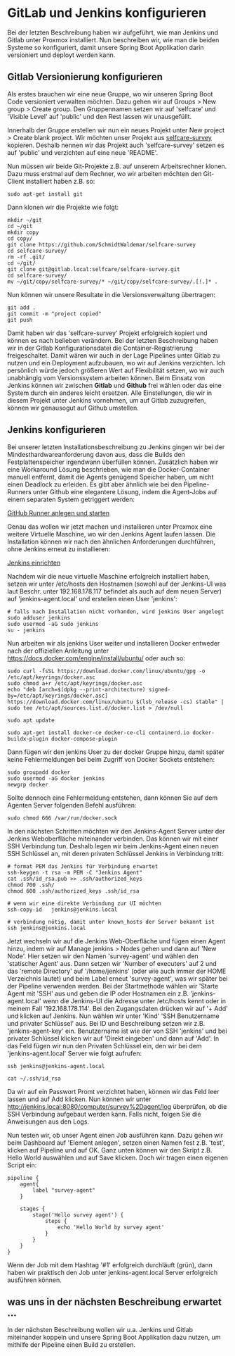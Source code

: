 # GitLab und Jenkins konfigurieren

Bei der letzten Beschreibung haben wir aufgeführt, wie man Jenkins und Gitlab unter Proxmox installiert. Nun beschreiben wir, wie man die beiden Systeme so konfiguriert, damit unsere Spring Boot Applikation darin versioniert und deployt werden kann.

## Gitlab Versionierung konfigurieren

Als erstes brauchen wir eine neue Gruppe, wo wir unseren Spring Boot Code versioniert verwalten möchten. Dazu gehen wir auf Groups > New group > Create group. Den Gruppennamen setzen wir auf 'selfcare' und 'Visible Level' auf 'public' und den Rest lassen wir unausgefüllt.

Innerhalb der Gruppe erstellen wir nun ein neues Projekt unter New project > Create blank project. Wir möchten unser Projekt aus <a href="https://github.com/SchmidtWaldemar/selfcare-survey" target=_blank>selfcare-survey</a> kopieren. Deshalb nennen wir das Projekt auch 'selfcare-survey' setzen es auf 'public' und verzichten auf eine neue 'README'.

Nun müssen wir beide Git-Projekte z.B. auf unserem Arbeitsrechner klonen. Dazu muss erstmal auf dem Rechner, wo wir arbeiten möchten den Git-Client installiert haben z.B. so:

```
sudo apt-get install git
```

Dann klonen wir die Projekte wie folgt:

```
mkdir ~/git
cd ~/git
mkdir copy
cd copy/
git clone https://github.com/SchmidtWaldemar/selfcare-survey
cd selfcare-survey/
rm -rf .git/
cd ~/git/
git clone git@gitlab.local:selfcare/selfcare-survey.git
cd selfcare-survey/
mv ~/git/copy/selfcare-survey/* ~/git/copy/selfcare-survey/.[!.]* .
```

Nun können wir unsere Resultate in die Versionsverwaltung übertragen:

```
git add .
git commit -m "project copied"
git push
```

Damit haben wir das 'selfcare-survey' Projekt erfolgreich kopiert und können es nach belieben verändern.
Bei der letzten Beschreibung haben wir in der Gitlab Konfigurationsdatei die Container-Registrierung freigeschaltet. Damit wären wir auch in der Lage Pipelines unter Gitlab zu nutzen und ein Deployment aufzubauen, wo wir auf Jenkins verzichten. Ich persönlich würde jedoch größeren Wert auf Flexibilität setzen, wo wir auch unabhängig vom Versionssystem arbeiten können. Beim Einsatz von Jenkins können wir zwischen <b>Gitlab</b> und <b>Github</b> frei wählen oder das eine System durch ein anderes leicht ersetzen. Alle Einstellungen, die wir in diesem Projekt unter Jenkins vornehmen, um auf Gitlab zuzugreifen, können wir genausogut auf Github umstellen.

## Jenkins konfigurieren

Bei unserer letzten Installationsbeschreibung zu Jenkins gingen wir bei der Mindesthardwareanforderung davon aus, dass die Builds den Festplattenspeicher irgendwann überfüllen können. Zusätzlich haben wir eine Workaround Lösung beschrieben, wie man die Docker-Container manuell entfernt, damit die Agents genügend Speicher haben, um nicht einen Deadlock zu erleiden. 
Es gibt aber ähnlich wie bei den Pipeline-Runners unter Github eine elegantere Lösung, indem die Agent-Jobs auf einem separaten System getriggert werden:

[GitHub Runner anlegen und starten](https://github.com/SchmidtWaldemar/selfcare-management/blob/main/additional_infos/08_CI-CD_Pipelines.md#github-runner-anlegen-und-starten)

Genau das wollen wir jetzt machen und installieren unter Proxmox eine weitere Virtuelle Maschine, wo wir den Jenkins Agent laufen lassen. Die Installation können wir nach den ähnlichen Anforderungen durchführen, ohne Jenkins erneut zu installieren:

[Jenkins einrichten](https://github.com/SchmidtWaldemar/selfcare-survey/blob/main/additional_infos/02_server_construction.md#jenkins-einrichten)

Nachdem wir die neue virtuelle Maschine erfolgreich installiert haben, setzen wir unter /etc/hosts den Hostnamen (sowohl auf der Jenkins-UI was laut Beschr. unter 192.168.178.117 befindet als auch auf dem neuen Server) auf 'jenkins-agent.local' und erstellen einen User 'jenkins':

```
# falls nach Installation nicht vorhanden, wird jenkins User angelegt
sudo adduser jenkins
sudo usermod -aG sudo jenkins
su - jenkins
```

Nun arbeiten wir als jenkins User weiter und installieren Docker entweder nach der offiziellen Anleitung unter https://docs.docker.com/engine/install/ubuntu/ oder auch so:

```
sudo curl -fsSL https://download.docker.com/linux/ubuntu/gpg -o /etc/apt/keyrings/docker.asc
sudo chmod a+r /etc/apt/keyrings/docker.asc
echo "deb [arch=$(dpkg --print-architecture) signed-by=/etc/apt/keyrings/docker.asc] https://download.docker.com/linux/ubuntu $(lsb_release -cs) stable" | sudo tee /etc/apt/sources.list.d/docker.list > /dev/null

sudo apt update

sudo apt-get install docker-ce docker-ce-cli containerd.io docker-buildx-plugin docker-compose-plugin
```

Dann fügen wir den jenkins User zu der docker Gruppe hinzu, damit später keine Fehlermeldungen bei beim Zugriff von Docker Sockets entstehen:

```
sudo groupadd docker
sudo usermod -aG docker jenkins
newgrp docker
```

Sollte dennoch eine Fehlermeldung entstehen, dann können Sie auf dem Agenten Server folgenden Befehl ausführen:

```
sudo chmod 666 /var/run/docker.sock
```

In den nächsten Schritten möchten wir den Jenkins-Agent Server unter der Jenkins Weboberfläche miteinander verbinden. Das können wir mit einer SSH Verbindung tun. Deshalb legen wir beim Jenkins-Agent einen neuen SSH Schlüssel an, mit deren privaten Schlüssel Jenkins in Verbindung tritt:

```
# format PEM das Jenkins für Verbindung erwartet
ssh-keygen -t rsa -m PEM -C "Jenkins Agent"
cat .ssh/id_rsa.pub >> .ssh/authorized_keys
chmod 700 .ssh/
chmod 600 .ssh/authorized_keys .ssh/id_rsa

# wenn wir eine direkte Verbindung zur UI möchten
ssh-copy-id   jenkins@jenkins.local

# verbindung nötig, damit unter known_hosts der Server bekannt ist
ssh jenkins@jenkins.local
```

Jetzt wechseln wir auf die Jenkins Web-Oberfläche und fügen einen Agent hinzu, indem wir auf Manage jenkins > Nodes gehen und dann auf 'New Node'. Hier setzen wir den Namen 'survey-agent' und wählen den 'statischer Agent' aus. Dann setzen wir 'Number of executers' auf 2 und das 'remote Directory' auf '/home/jenkins' (oder wie auch immer der HOME Verzeichnis lautet) und beim Label erneut 'survey-agent', was wir später bei der Pipeline verwenden werden.
Bei der Startmethode wählen wir 'Starte Agent mit 'SSH' aus und geben die IP oder Hostnamen ein z.B. 'jenkins-agent.local' wenn die Jenkins-UI die Adresse unter /etc/hosts kennt oder in meinem Fall '192.168.178.114'.
Bei den Zugangsdaten drücken wir auf '+ Add' und klicken auf Jenkins. Nun wählen wir unter 'Kind' 'SSH Benutzername und privater Schlüssel' aus. Bei ID und Beschreibung setzen wir z.B. 'jenkins-agent-key' ein. Benutzername ist wie der von SSH 'jenkins' und bei privater Schlüssel klicken wir auf 'Direkt eingeben' und dann auf 'Add'. In das Feld fügen wir nun den Privaten Schlüssel ein, den wir bei dem 'jenkins-agent.local' Server wie folgt aufrufen:

```
ssh jenkins@jenkins-agent.local

cat ~/.ssh/id_rsa
```

Da wir auf ein Passwort Promt verzichtet haben, können wir das Feld leer lassen und auf Add klicken. Nun können wir unter http://jenkins.local:8080/computer/survey%2Dagent/log überprüfen, ob die SSH Verbindung aufgebaut werden kann. Falls nicht, folgen Sie die Anweisungen aus den Logs.

Nun testen wir, ob unser Agent einen Job ausführen kann. Dazu gehen wir beim Dashboard auf 'Element anlegen', setzen einen Namen fest z.B. 'test', klicken auf Pipeline und auf OK. Ganz unten können wir den Skript z.B. Hello World auswählen und auf Save klicken. Doch wir tragen einen eigenen Script ein:

```
pipeline {
    agent{
        label "survey-agent"
    }

    stages {
        stage('Hello survey agent') {
            steps {
                echo 'Hello World by survey agent'
            }
        }
    }
}
```

Wenn der Job mit dem Hashtag '#1' erfolgreich durchläuft (grün), dann haben wir praktisch den Job unter jenkins-agent.local Server erfolgreich ausführen können.

## was uns in der nächsten Beschreibung erwartet ...

In der nächsten Beschreibung wollen wir u.a. Jenkins und Gitlab miteinander koppeln und unsere Spring Boot Applikation dazu nutzen, um mithilfe der Pipeline einen Build zu erstellen.
